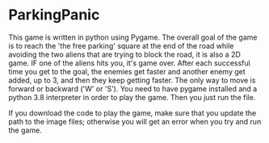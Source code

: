 # ParkingPanic

This game is written in python using Pygame. The overall goal of the game is to reach the 'the free parking' square at the end of the road while avoiding the two aliens that are trying to block the road, it is also a 2D game. IF one of the aliens hits you, it's game over. After each successful time you get to the goal, the enemies get faster and another enemy get added, up to 3, and then they keep getting faster. The only way to move is forward or backward ('W' or 'S'). You need to have pygame installed and a python 3.8 interpreter in order to play the game. Then you just run the file.

If you download the code to play the game, make sure that you update the path to the image files; otherwise you will get an error when you try and run the game.
